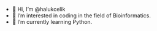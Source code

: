 - 👋 Hi, I’m @halukcelik
- 👀 I’m interested in coding in the field of Bioinformatics.
- 🌱 I’m currently learning Python.
